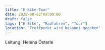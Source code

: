 ```yaml
---
title: "E-Bike-Tour"
date: 2025-08-02T09:00:00
draft: false
tags: ["E-Bike", "Radfahren", "Tour"]
location: "Treffpunkt wird bekannt gegeben"
---
```


Leitung: Helena Österle
